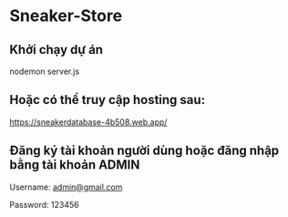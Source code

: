 # Sneaker-Store
## Khởi chạy dự án
nodemon server.js

## Hoặc có thể truy cập hosting sau:
https://sneakerdatabase-4b508.web.app/

## Đăng ký tài khoản người dùng hoặc đăng nhập bằng tài khoản ADMIN
Username: admin@gmail.com
>
Password: 123456
